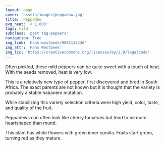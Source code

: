 ```yaml
---
layout: page
cover: 'assets/images/peppadew.jpg'
title:  Peppadew
avg_heat: '< 1,000'
tags: mild
subclass: 'post tag-peppers'
navigation: True
img_link: 'hans-westbeek/9085114236'
img_attr: 'Hans Westbeek'
img_lic: 'https://creativecommons.org/licenses/by/2.0/legalcode'
---
```

Often pickled, these mild peppers can be quite sweet with a touch of heat.  With the seeds removed, heat is very low.

This is a relatively new type of pepper, first discovered and bred in South Africa.  The exact parents are not known but it is thought that the variety is probably a stable habanero mutation.

While stabilizing this variety selection criteria were high yield, color, taste, and quality of the fruit.

Peppadews can often look like cherry tomatoes but tend to be more heartshaped than round.

This plant has white flowers with green inner corolla.  Fruits start green, turning red as they mature.

<script type="text/javascript">
amzn_assoc_placement = "adunit0";
amzn_assoc_tracking_id = "loucalnet-20";
amzn_assoc_ad_mode = "manual";
amzn_assoc_ad_type = "smart";
amzn_assoc_marketplace = "amazon";
amzn_assoc_region = "US";
amzn_assoc_linkid = "98a0decad0d19c8cd92e5f00170cdb88";
amzn_assoc_asins = "B0000TU8VW,B002A9A766,B00OZVK6JU,B00473SSPK";
amzn_assoc_title = "Chiles.xyz top peppadew picks";
</script>
<script src="//z-na.amazon-adsystem.com/widgets/onejs?MarketPlace=US"></script>